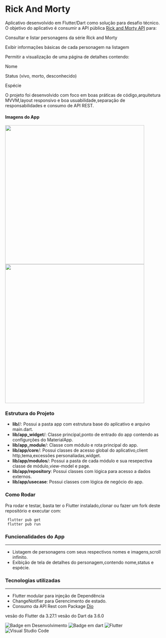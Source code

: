 # Rick And Morty

 Aplicativo desenvolvido em Flutter/Dart como solução para  desafio técnico.
O objetivo do aplicativo é consumir a API pública [Rick and Morty API](https://rickandmortyapi.com/) para:

Consultar e listar personagens da série Rick and Morty

Exibir informações básicas de cada personagem na listagem

Permitir a visualização de uma página de detalhes contendo:

Nome

Status (vivo, morto, desconhecido)

Espécie

O projeto foi desenvolvido com foco em boas práticas de código,arquitetura MVVM,layout responsivo e boa usuabilidade,separação de responsabilidades e consumo de API REST.


#### Imagens do App

<img src="https://github.com/user-attachments/assets/ff75525f-bb55-4527-9caa-d1306d71c614" height="450em" /> 
<img src="https://github.com/user-attachments/assets/958a9256-335d-40af-9e93-63a93330e70e" height="450em" /> 



 ### Estrutura do Projeto
 *  **lib/**/: Possui a pasta app com estrutura base do aplicativo e arquivo main.dart.
 *  **lib/app_widget**/: Classe principal,ponto de entrado do app contendo as configurções do MaterialApp.
 *  **lib/app_module**/: Classe com módulo e rota principal do app.
 *  **lib/app/core**/: Possui classes de acesso global do aplicativo,client http,tema,excessões personaliadas,widget.
 *  **lib/app/modulos**/: Possui a pasta de cada módulo e sua resepectiva classe de módulo,view-model e page.
 *  **lib/app/repository**: Possui classes com lógica para acesso a dados externos.
 *  **lib/app/usecase**: Possui classes com lógica de negócio do app.
   

### Como Rodar 
<p>
 Pra rodar e testar, basta ter o Flutter instalado,clonar ou fazer um fork deste repositório e executar com:
</p>

```
 flutter pub get
 flutter pub run
```

### Funcionalidades do App
---
* Listagem de personagens com seus respectivos nomes e imagens,scroll infinito.
* Exibição de tela de detalhes do personagem,contendo nome,status e espécie.


 ### Tecnologias utilizadas
 ---
 * Flutter modular para injeção de Dependência
 * ChangeNotifier para Gerencimento de estado.
 * Consumo da API Rest com Package [Dio](https://pub.dev/packages/dio/)

  vesão do Flutter da 3.27.1
  vesão do Dart da 3.6.0
  
  ![Badge em Desenvolvimento](http://img.shields.io/static/v1?label=STATUS&message=EM%20DESENVOLVIMENTO&color=GREEN&style=for-the-badge)
  ![Badge em dart](http://img.shields.io/static/v1?label=LENGUAGE&message=%20DART&color=BLUEN&style=for-the-badge)
  ![Flutter](https://img.shields.io/badge/Flutter-%2302569B.svg?style=for-the-badge&logo=Flutter&logoColor=white)
  ![Visual Studio Code](https://img.shields.io/badge/Visual%20Studio%20Code-0078d7.svg?style=for-the-badge&logo=visual-studio-code&logoColor=white)

